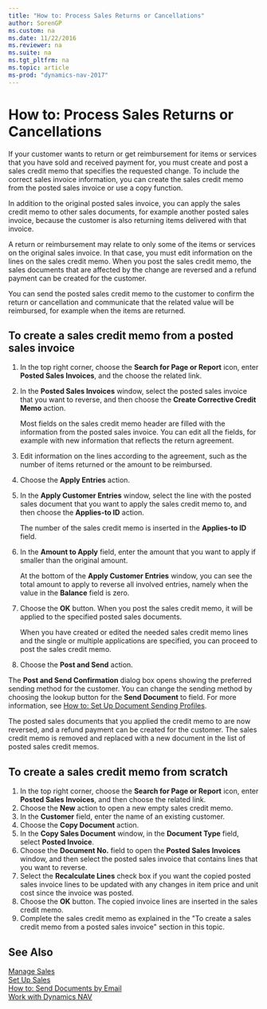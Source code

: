 ```yaml
---
title: "How to: Process Sales Returns or Cancellations"
author: SorenGP
ms.custom: na
ms.date: 11/22/2016
ms.reviewer: na
ms.suite: na
ms.tgt_pltfrm: na
ms.topic: article
ms-prod: "dynamics-nav-2017"
---
```


# How to: Process Sales Returns or Cancellations
If your customer wants to return or get reimbursement for items or services that you have sold and received payment for, you must create and post a sales credit memo that specifies the requested change. To include the correct sales invoice information, you can create the sales credit memo from the posted sales invoice or use a copy function.

In addition to the original posted sales invoice, you can apply the sales credit memo to other sales documents, for example another posted sales invoice, because the customer is also returning items delivered with that invoice.

A return or reimbursement may relate to only some of the items or services on the original sales invoice. In that case, you must edit information on the lines on the sales credit memo. When you post the sales credit memo, the sales documents that are affected by the change are reversed and a refund payment can be created for the customer.

You can send the posted sales credit memo to the customer to confirm the return or cancellation and communicate that the related value will be reimbursed, for example when the items are returned.

## To create a sales credit memo from a posted sales invoice
1. In the top right corner, choose the **Search for Page or Report** icon, enter **Posted Sales Invoices**, and the choose the related link.  
2. In the **Posted Sales Invoices** window, select the posted sales invoice that you want to reverse, and then choose the **Create Corrective Credit Memo** action.

    Most fields on the sales credit memo header are filled with the information from the posted sales invoice. You can edit all the fields, for example with new information that reflects the return agreement.
3. Edit information on the lines according to the agreement, such as the number of items returned or the amount to be reimbursed.
4. Choose the **Apply Entries** action.
5. In the **Apply Customer Entries** window, select the line with the posted sales document that you want to apply the sales credit memo to, and then choose the **Applies-to ID** action.

    The number of the sales credit memo is inserted in the **Applies-to ID** field.  
6. In the **Amount to Apply** field, enter the amount that you want to apply if smaller than the original amount.

    At the bottom of the **Apply Customer Entries** window, you can see the total amount to apply to reverse all involved entries, namely when the value in the **Balance** field is zero.  
7. Choose the **OK** button. When you post the sales credit memo, it will be applied to the specified posted sales documents.

    When you have created or edited the needed sales credit memo lines and the single or multiple applications are specified, you can proceed to post the sales credit memo.
8. Choose the **Post and Send** action.

The **Post and Send Confirmation** dialog box opens showing the preferred sending method for the customer. You can change the sending method by choosing the lookup button for the **Send Document** to field. For more information, see [How to: Set Up Document Sending Profiles](sales-how-setup-document-send-profiles.md).

The posted sales documents that you applied the credit memo to are now reversed, and a refund payment can be created for the customer. The sales credit memo is removed and replaced with a new document in the list of posted sales credit memos.

## To create a sales credit memo from scratch
1. In the top right corner, choose the **Search for Page or Report** icon, enter **Posted Sales Invoices**, and then choose the related link.
2. Choose the **New** action to open a new empty sales credit memo.
3. In the **Customer** field, enter the name of an existing customer.
4. Choose the **Copy Document** action.
5. In the **Copy Sales Document** window, in the **Document Type** field, select **Posted Invoice**.
6. Choose the **Document No.** field to open the **Posted Sales Invoices** window, and then select the posted sales invoice that contains lines that you want to reverse.
7. Select the **Recalculate Lines** check box if you want the copied posted sales invoice lines to be updated with any changes in item price and unit cost since the invoice was posted.
8. Choose the **OK** button. The copied invoice lines are inserted in the sales credit memo.
9. Complete the sales credit memo as explained in the "To create a sales credit memo from a posted sales invoice" section in this topic.

## See Also  
[Manage Sales](sales-manage-sales.md)  
[Set Up Sales](sales-setup-sales.md)  
[How to: Send Documents by Email](ui-how-send-documents-email.md)  
[Work with Dynamics NAV](ui-work-product.md)
